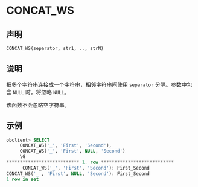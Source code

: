 # CONCAT_WS

## 声明

```sql
CONCAT_WS(separator, str1, .., strN)
```

## 说明

把多个字符串连接成一个字符串，相邻字符串间使用 `separator` 分隔。参数中包含 `NULL` 时，将忽略 `NULL`。

该函数不会忽略空字符串。

## 示例

```sql
obclient> SELECT
     CONCAT_WS('_', 'First', 'Second'),
     CONCAT_WS('_', 'First', NULL, 'Second')
     \G
*************************** 1. row ***************************
      CONCAT_WS('_', 'First', 'Second'): First_Second
CONCAT_WS('_', 'First', NULL, 'Second'): First_Second
1 row in set 
```
